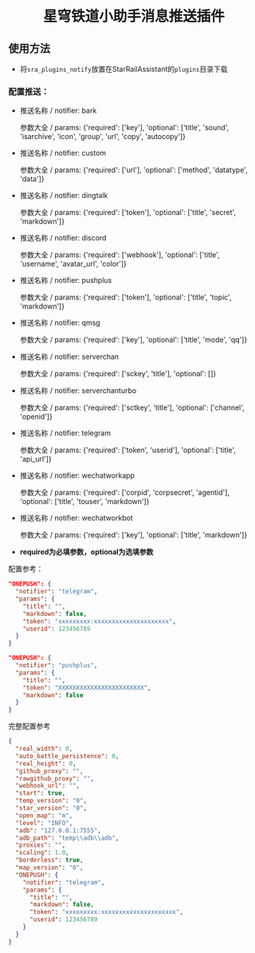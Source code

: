 <div align="center">

<h1>星穹铁道小助手消息推送插件</h1>
  
</div>

## 使用方法
  * 将`sra_plugins_notify`放置在StarRailAssistant的`plugins`目录下载

### 配置推送：
- 推送名称 / notifier: bark

  参数大全 / params:
  {'required': ['key'], 'optional': ['title', 'sound', 'isarchive', 'icon', 'group', 'url', 'copy', 'autocopy']}

- 推送名称 / notifier: custom

  参数大全 / params:
  {'required': ['url'], 'optional': ['method', 'datatype', 'data']}

- 推送名称 / notifier: dingtalk

  参数大全 / params:
  {'required': ['token'], 'optional': ['title', 'secret', 'markdown']}

- 推送名称 / notifier: discord

  参数大全 / params:
  {'required': ['webhook'], 'optional': ['title', 'username', 'avatar_url', 'color']}

- 推送名称 / notifier: pushplus

  参数大全 / params:
  {'required': ['token'], 'optional': ['title', 'topic', 'markdown']}

- 推送名称 / notifier: qmsg

  参数大全 / params:
  {'required': ['key'], 'optional': ['title', 'mode', 'qq']}

- 推送名称 / notifier: serverchan

  参数大全 / params:
  {'required': ['sckey', 'title'], 'optional': []}

- 推送名称 / notifier: serverchanturbo

  参数大全 / params:
  {'required': ['sctkey', 'title'], 'optional': ['channel', 'openid']}

- 推送名称 / notifier: telegram

  参数大全 / params:
  {'required': ['token', 'userid'], 'optional': ['title', 'api_url']}

- 推送名称 / notifier: wechatworkapp

  参数大全 / params:
  {'required': ['corpid', 'corpsecret', 'agentid'], 'optional': ['title', 'touser', 'markdown']}

- 推送名称 / notifier: wechatworkbot

  参数大全 / params:
  {'required': ['key'], 'optional': ['title', 'markdown']}
* **required为必填参数，optional为选填参数**

配置参考：
```json
"ONEPUSH": {
  "notifier": "telegram",
  "params": {
    "title": "",
    "markdown": false,
    "token": "xxxxxxxxx:xxxxxxxxxxxxxxxxxxxxx",
    "userid": 123456789
  }
}
```
```json
"ONEPUSH": {
  "notifier": "pushplus",
  "params": {
    "title": "",
    "token": "XXXXXXXXXXXXXXXXXXXXXXXX",
    "markdown": false
  }
}
```

完整配置参考
```json
{
  "real_width": 0,
  "auto_battle_persistence": 0,
  "real_height": 0,
  "github_proxy": "",
  "rawgithub_proxy": "",
  "webhook_url": "",
  "start": true,
  "temp_version": "0",
  "star_version": "0",
  "open_map": "m",
  "level": "INFO",
  "adb": "127.0.0.1:7555",
  "adb_path": "temp\\adb\\adb",
  "proxies": "",
  "scaling": 1.0,
  "borderless": true,
  "map_version": "0",
  "ONEPUSH": {
    "notifier": "telegram",
    "params": {
      "title": "",
      "markdown": false,
      "token": "xxxxxxxxx:xxxxxxxxxxxxxxxxxxxxx",
      "userid": 123456789
    }
  }
}
```